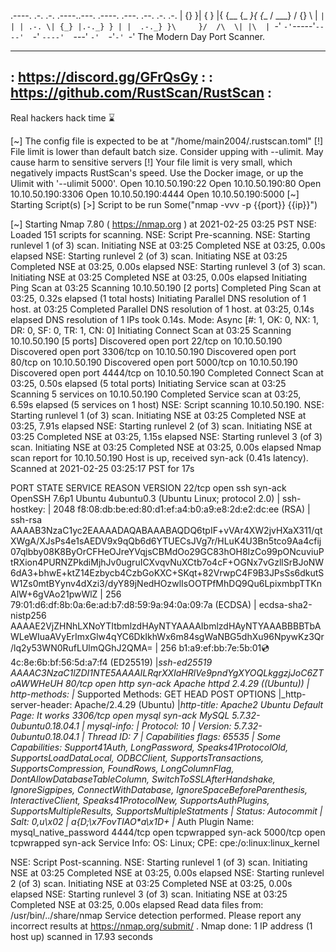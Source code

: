 .----. .-. .-. .----..---.  .----. .---.   .--.  .-. .-.
| {}  }| { } |{ {__ {_   _}{ {__  /  ___} / {} \ |  `| |
| .-. \| {_} |.-._} } | |  .-._} }\     }/  /\  \| |\  |
`-' `-'`-----'`----'  `-'  `----'  `---' `-'  `-'`-' `-'
The Modern Day Port Scanner.
________________________________________
: https://discord.gg/GFrQsGy           :
: https://github.com/RustScan/RustScan :
 --------------------------------------
Real hackers hack time ⌛

[~] The config file is expected to be at "/home/main2004/.rustscan.toml"
[!] File limit is lower than default batch size. Consider upping with --ulimit. May cause harm to sensitive servers
[!] Your file limit is very small, which negatively impacts RustScan's speed. Use the Docker image, or up the Ulimit with '--ulimit 5000'. 
Open 10.10.50.190:22
Open 10.10.50.190:80
Open 10.10.50.190:3306
Open 10.10.50.190:4444
Open 10.10.50.190:5000
[~] Starting Script(s)
[>] Script to be run Some("nmap -vvv -p {{port}} {{ip}}")

[~] Starting Nmap 7.80 ( https://nmap.org ) at 2021-02-25 03:25 PST
NSE: Loaded 151 scripts for scanning.
NSE: Script Pre-scanning.
NSE: Starting runlevel 1 (of 3) scan.
Initiating NSE at 03:25
Completed NSE at 03:25, 0.00s elapsed
NSE: Starting runlevel 2 (of 3) scan.
Initiating NSE at 03:25
Completed NSE at 03:25, 0.00s elapsed
NSE: Starting runlevel 3 (of 3) scan.
Initiating NSE at 03:25
Completed NSE at 03:25, 0.00s elapsed
Initiating Ping Scan at 03:25
Scanning 10.10.50.190 [2 ports]
Completed Ping Scan at 03:25, 0.32s elapsed (1 total hosts)
Initiating Parallel DNS resolution of 1 host. at 03:25
Completed Parallel DNS resolution of 1 host. at 03:25, 0.14s elapsed
DNS resolution of 1 IPs took 0.14s. Mode: Async [#: 1, OK: 0, NX: 1, DR: 0, SF: 0, TR: 1, CN: 0]
Initiating Connect Scan at 03:25
Scanning 10.10.50.190 [5 ports]
Discovered open port 22/tcp on 10.10.50.190
Discovered open port 3306/tcp on 10.10.50.190
Discovered open port 80/tcp on 10.10.50.190
Discovered open port 5000/tcp on 10.10.50.190
Discovered open port 4444/tcp on 10.10.50.190
Completed Connect Scan at 03:25, 0.50s elapsed (5 total ports)
Initiating Service scan at 03:25
Scanning 5 services on 10.10.50.190
Completed Service scan at 03:25, 6.59s elapsed (5 services on 1 host)
NSE: Script scanning 10.10.50.190.
NSE: Starting runlevel 1 (of 3) scan.
Initiating NSE at 03:25
Completed NSE at 03:25, 7.91s elapsed
NSE: Starting runlevel 2 (of 3) scan.
Initiating NSE at 03:25
Completed NSE at 03:25, 1.15s elapsed
NSE: Starting runlevel 3 (of 3) scan.
Initiating NSE at 03:25
Completed NSE at 03:25, 0.00s elapsed
Nmap scan report for 10.10.50.190
Host is up, received syn-ack (0.41s latency).
Scanned at 2021-02-25 03:25:17 PST for 17s

PORT     STATE SERVICE    REASON  VERSION
22/tcp   open  ssh        syn-ack OpenSSH 7.6p1 Ubuntu 4ubuntu0.3 (Ubuntu Linux; protocol 2.0)
| ssh-hostkey: 
|   2048 f8:08:db:be:ed:80:d1:ef:a4:b0:a9:e8:2d:e2:dc:ee (RSA)
| ssh-rsa AAAAB3NzaC1yc2EAAAADAQABAAABAQDQ6tpIF+vVAr4XW2jvHXaX311/qtXWgA/XJsPs4e1sAEDV9x9qQb6d6YTUECsJVg7r/HLuK4U3Bn5tco9Aa4cfij07qlbby08K8ByOrCFHeOJreYVqjsCBMdOo29GC83hOH8IzCo99pONcuviuPtRXion4PURNZPkdiMjhJv0ugruICXvqvNuXCtb7o4cF+OGNx7vGzllSrBJoNW6dA3+bhwE+ktZ14Ezbycb4CzbGoKXC+SKqt+82VrwpC4F9B3JPsSs6dkutSW1Zs0mtBYynv4dXzi3/dyY89jNedHOzwlIsOOTPfMhDQ9Qu6LpixmbpTTKnAlW+6gVAo21pwWlZ
|   256 79:01:d6:df:8b:0a:6e:ad:b7:d8:59:9a:94:0a:09:7a (ECDSA)
| ecdsa-sha2-nistp256 AAAAE2VjZHNhLXNoYTItbmlzdHAyNTYAAAAIbmlzdHAyNTYAAABBBBTbAWLeWIuaAVyErImxGlw4qYC6DkIkhWx6m84sgWaNBG5dhXu96NpywKz3Qr/lq2y53WN0RufLUlmQGhJ2QMA=
|   256 b1:a9:ef:bb:7e:5b:01:cd:4c:8e:6b:bf:56:5d:a7:f4 (ED25519)
|_ssh-ed25519 AAAAC3NzaC1lZDI1NTE5AAAAILRqrXXIaHRlVe9pndYgXYOQLkggzjJoC6ZToAWWHeUH
80/tcp   open  http       syn-ack Apache httpd 2.4.29 ((Ubuntu))
| http-methods: 
|_  Supported Methods: GET HEAD POST OPTIONS
|_http-server-header: Apache/2.4.29 (Ubuntu)
|_http-title: Apache2 Ubuntu Default Page: It works
3306/tcp open  mysql      syn-ack MySQL 5.7.32-0ubuntu0.18.04.1
| mysql-info: 
|   Protocol: 10
|   Version: 5.7.32-0ubuntu0.18.04.1
|   Thread ID: 7
|   Capabilities flags: 65535
|   Some Capabilities: Support41Auth, LongPassword, Speaks41ProtocolOld, SupportsLoadDataLocal, ODBCClient, SupportsTransactions, SupportsCompression, FoundRows, LongColumnFlag, DontAllowDatabaseTableColumn, SwitchToSSLAfterHandshake, IgnoreSigpipes, ConnectWithDatabase, IgnoreSpaceBeforeParenthesis, InteractiveClient, Speaks41ProtocolNew, SupportsAuthPlugins, SupportsMultipleResults, SupportsMultipleStatments
|   Status: Autocommit
|   Salt: 0,u\x02
| a{D;\x7FovTIAO*a\x1D+
|_  Auth Plugin Name: mysql_native_password
4444/tcp open  tcpwrapped syn-ack
5000/tcp open  tcpwrapped syn-ack
Service Info: OS: Linux; CPE: cpe:/o:linux:linux_kernel

NSE: Script Post-scanning.
NSE: Starting runlevel 1 (of 3) scan.
Initiating NSE at 03:25
Completed NSE at 03:25, 0.00s elapsed
NSE: Starting runlevel 2 (of 3) scan.
Initiating NSE at 03:25
Completed NSE at 03:25, 0.00s elapsed
NSE: Starting runlevel 3 (of 3) scan.
Initiating NSE at 03:25
Completed NSE at 03:25, 0.00s elapsed
Read data files from: /usr/bin/../share/nmap
Service detection performed. Please report any incorrect results at https://nmap.org/submit/ .
Nmap done: 1 IP address (1 host up) scanned in 17.93 seconds
